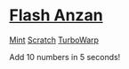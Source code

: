 # [Flash Anzan](https://flashanzan.github.io/)

[Mint](https://min.togetter.com/1tnySFf) [Scratch](https://scratch.mit.edu/projects/930715752/) [TurboWarp](https://turbowarp.org/930715752)

Add 10 numbers in 5 seconds!
